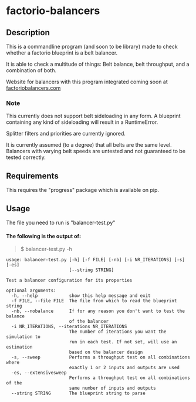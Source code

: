 # factorio-balancers

## Description
This is a commandline program (and soon to be library) made to check
whether a factorio blueprint is a belt balancer.

It is able to check a multitude of things: Belt balance, belt throughput,
and a combination of both.

Website for balancers with this program integrated coming soon at
[factoriobalancers.com](http://factoriobalancers.com)

### Note
This currently does not support belt sideloading in any form. A blueprint
containing any kind of sideloading will result in a RuntimeError.

Splitter filters and priorities are currently ignored.

It is currently assumed (to a degree) that all belts are the same level.
Balancers with varying belt speeds are untested and not guaranteed to
be tested correctly.

## Requirements
This requires the "progress" package which is available on pip.

## Usage
The file you need to run is "balancer-test.py"

#### The following is the output of:
> $ balancer-test.py -h

```
usage: balancer-test.py [-h] [-f FILE] [-nb] [-i NR_ITERATIONS] [-s] [-es]
                        [--string STRING]

Test a balancer configuration for its properties

optional arguments:
  -h, --help            show this help message and exit
  -f FILE, --file FILE  The file from which to read the blueprint string
  -nb, --nobalance      If for any reason you don't want to test the balance
                        of the balancer
  -i NR_ITERATIONS, --iterations NR_ITERATIONS
                        The number of iterations you want the simulation to
                        run in each test. If not set, will use an estimation
                        based on the balancer design
  -s, --sweep           Performs a throughput test on all combinations where
                        exactly 1 or 2 inputs and outputs are used
  -es, --extensivesweep
                        Performs a throughput test on all combinations of the
                        same number of inputs and outputs
  --string STRING       The blueprint string to parse
```
